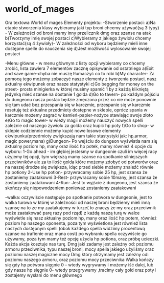 # world_of_mages

Gra textowa World of mages
Elementy projektu:
-Stworzenie postaci:
a)Na etapie stworzenia klasy wybieramy jaki typ broni chcemy używać(są 3 typy) - W zależności od broni mamy inny przelicznik dmg oraz szanse na atak
b)Tworzymy imię swojej postaci
c)Wybieramy z jakiego żywiołu chcemy korzystać(są 4 żywioły)- W zależności od wyboru będziemy mieli inne dostępne spelle do nauczenia się
d)Jest możliwość wylosowanie swojej postaci

-Menu główne - w menu głównym z listy opcji wybieramy co chcemy zrobić, lista zawiera 7 elementów zacznę opisywanie od ostatniego
a)Exit and save game-chyba nie muszę tłumaczyć co to robi
b)My character- Za pomocą tego możemy zobaczyć nasze elementy z tworzenia postaci, nasz  aktualny ekwipunek oraz nasze statystyki
c)Go begging for money on the street- prosta minigierka w której musimy spamić 1 by z każdą klikniętą jedynką mieć szanse na dostanie 1 golda
d)Go to tavern- po każdym pójściu do dungeonu nasza postać będzie zmęczona przez co nie może ponownie się tam udać bez przespania się w karczmie,
przespanie się w karczmie resetuję też aktualne przedmioty dostępne w sklepie,
oprócz spania w karczmie możemy zagrać w kamień-papier-nożyce stawiając swoje złoto
e)Go to magic tower- w wieży magii możemy nauczyć nowych  spelli zależnie od naszego żywiołu za golda oraz kupić hp poty
f)Go to shop- w sklepie codziennie możemy kupić nowe losowe elementy ekwipunku(przedmioty zwiększają nam takie stastystyki jak: hp,armor, magic power,mana)
g)Dungeon- Po wejściu do dungeon wyświatla nam się aktualny poziom hp, many oraz ilość hp potek, mamy również  4 opcje do wyboru:
1-Go ahead - im głębiej jesteśmy w dungeonie czuli im więcej racy użyjemy tej opcji, tym większą mamy szanse na spotkanie silniejszych przeciwników ale za to
ilość golda które możemy zdobyć od potworów oraz na naszej drodze się zwiększa, idąc przed siebie możemy znaleźć równie hp potiony
2-Use hp potion- przywracamy sobie 25 hp, jest szansa że zostaniemy zaatakowni
3-Rest- przywracamy sobie 10many, jest szansa że zostaniemy zaatakowani
4-Run- Jest to wyjście z dungeonu, jest szansa że skończy się niepowodzeniem ponieważ zostaniemy zaatakowani

-walka: oczywiście następuje po spotkanie potwora w dungeonie,
jest to walka turowa w której w zależności od naszej broni będziemy mieli inną szansę na to że my zaatakujemy w turze( to znaczy że my oraz przeciwnik może zaatakować parę razy pod rząd)
z każdą naszą turą w walce wyświetle się nasz aktualny poziom hp, many oraz ilość hp potem, również poziom hp naszego oponenta,  poza tym wyświetlona jest również lista naszych dostępnym spelli (obok każdego spella widzimy procentową szanse na trafienie oraz mana cost)
po wybraniu spella oczywiście go używamy, poza tym mamy też opcję użycia hp potiona, oraz próbę ucieczki. Każda akcja kosztuje nas turę.
Dmg jaki zadamy jest zależny od: poziomu armoru przeciwnika, typu naszej broni, mocy spella jakiego użyliśmy oraz  poziomu naszej magiczne mocy
Dmg który otrzymamy jest zależny od: poziomu naszego armoru, oraz poziomu mocy przeciwnika
Walka kończy się gdy hp potwora sięgnie 0 – wtedy wygrywamy i możemy iść dalej, lub gdy nasze hp sięgnie 0- wtedy przegrywamy ,tracimy cały gold oraz poty i zostajemy wysłani do menu głównego

